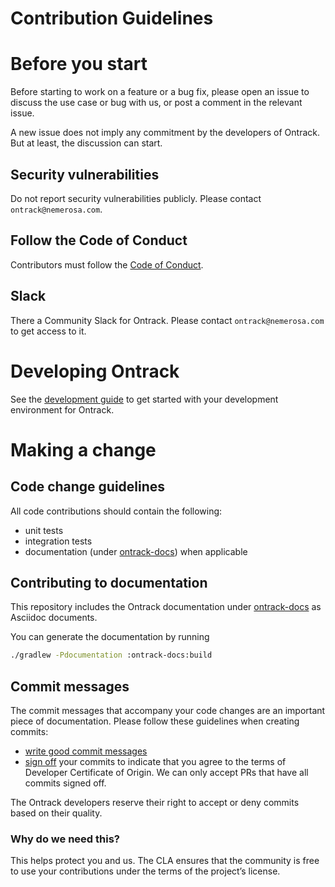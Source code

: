 Contribution Guidelines
=======================

# Before you start

Before starting to work on a feature or a bug fix, please open an issue to discuss the use case or bug with us, or post
a comment in the relevant issue.

A new issue does not imply any commitment by the developers of Ontrack. But at least, the discussion can start.

## Security vulnerabilities

Do not report security vulnerabilities publicly. Please contact `ontrack@nemerosa.com`.

## Follow the Code of Conduct

Contributors must follow the [Code of Conduct](CODE_OF_CONDUCT.md).

## Slack

There a Community Slack for Ontrack. Please contact `ontrack@nemerosa.com` to get access to it.

# Developing Ontrack

See the [development guide](DEVELOPMENT.md) to get started with your development environment for Ontrack.

# Making a change

## Code change guidelines

All code contributions should contain the following:

* unit tests
* integration tests
* documentation (under [ontrack-docs](ontrack-docs)) when applicable

## Contributing to documentation

This repository includes the Ontrack documentation under [ontrack-docs](ontrack-docs) as Asciidoc documents.

You can generate the documentation by running

```bash
./gradlew -Pdocumentation :ontrack-docs:build
```

## Commit messages

The commit messages that accompany your code changes are an important piece of documentation. Please follow these
guidelines when creating commits:

* [write good commit messages](https://cbea.ms/git-commit/#seven-rules)
* [sign off](https://git-scm.com/docs/git-commit#Documentation/git-commit.txt---signoff) your commits to indicate that
  you agree to the terms of Developer Certificate of Origin. We can only accept PRs that have all commits signed off.

The Ontrack developers reserve their right to accept or deny commits based on their quality.

### Why do we need this?

This helps protect you and us. The CLA ensures that the community is free to use your contributions under the terms of
the project’s license.
